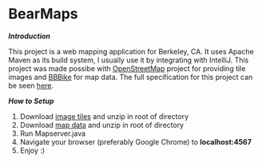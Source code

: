 # BearMaps

***Introduction***

This project is a web mapping application for Berkeley, CA. It uses Apache Maven as its build system, I usually use it by integrating with IntelliJ. This project was made possibe with [OpenStreetMap](http://www.openstreetmap.org/#map=13/37.8235/-122.2423) project for providing tile images and [BBBike](http://download.bbbike.org/osm/) for map data. The full specification for this project can be seen [here](http://www.cs61bl.org/su16/materials/proj/proj3/proj3.html).


***How to Setup***

1. Download [image tiles](https://inst.eecs.berkeley.edu/~cs61b/su16/img.zip) and unzip in root of directory
2. Download [map data](http://inst.eecs.berkeley.edu/~cs61b/su16/berkeley.osm) and unzip in root of directory
3. Run Mapserver.java
4. Navigate your browser (preferably Google Chrome) to **localhost:4567**
5. Enjoy :)
